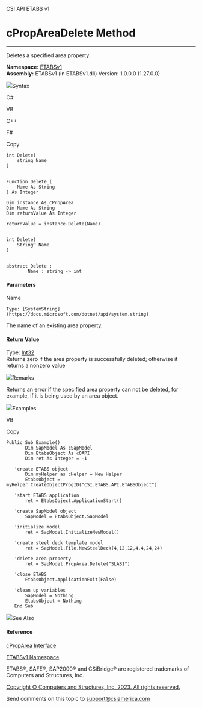 ﻿

CSI API ETABS v1

# cPropAreaDelete Method  
  
---  
  
Deletes a specified area property.

**Namespace:** [ETABSv1](2780f1b8-2033-5289-2298-1cdb2a7508d9.htm)  
**Assembly:** ETABSv1 (in ETABSv1.dll) Version: 1.0.0.0 (1.27.0.0)

![](../icons/SectionExpanded.png)Syntax

C#

VB

C++

F#

Copy

    
    
    int Delete(
    	string Name
    )
    
    
    Function Delete ( 
    	Name As String
    ) As Integer
    
    Dim instance As cPropArea
    Dim Name As String
    Dim returnValue As Integer
    
    returnValue = instance.Delete(Name)
    
    
    int Delete(
    	String^ Name
    )
    
    
    abstract Delete : 
            Name : string -> int 
    

#### Parameters

Name

    Type: [SystemString](https://docs.microsoft.com/dotnet/api/system.string)  
The name of an existing area property.

#### Return Value

Type: [Int32](https://docs.microsoft.com/dotnet/api/system.int32)  
Returns zero if the area property is successfully deleted; otherwise it
returns a nonzero value

![](../icons/SectionExpanded.png)Remarks

Returns an error if the specified area property can not be deleted, for
example, if it is being used by an area object.

![](../icons/SectionExpanded.png)Examples

VB

Copy

    
    
    Public Sub Example()
           Dim SapModel As cSapModel
           Dim EtabsObject As cOAPI
           Dim ret As Integer = -1
    
       'create ETABS object
           Dim myHelper as cHelper = New Helper
           EtabsObject = myHelper.CreateObjectProgID("CSI.ETABS.API.ETABSObject")
    
       'start ETABS application
           ret = EtabsObject.ApplicationStart()
    
       'create SapModel object
           SapModel = EtabsObject.SapModel
    
       'initialize model
           ret = SapModel.InitializeNewModel()
    
       'create steel deck template model
           ret = SapModel.File.NewSteelDeck(4,12,12,4,4,24,24)
    
       'delete area property
           ret = SapModel.PropArea.Delete("SLAB1")
    
       'close ETABS
           EtabsObject.ApplicationExit(False)
    
       'clean up variables
           SapModel = Nothing
           EtabsObject = Nothing
       End Sub

![](../icons/SectionExpanded.png)See Also

#### Reference

[cPropArea Interface](05202e19-1948-3d93-0a27-426378bde769.htm)

[ETABSv1 Namespace](2780f1b8-2033-5289-2298-1cdb2a7508d9.htm)

ETABS®, SAFE®, SAP2000® and CSiBridge® are registered trademarks of Computers
and Structures, Inc.  

[Copyright © Computers and Structures, Inc. 2023. All rights
reserved.](http://www.csiamerica.com)

Send comments on this topic to
[support@csiamerica.com](mailto:support%40csiamerica.com?Subject=CSI%20API%20ETABS%20v1)

